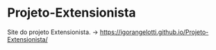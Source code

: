 # Projeto-Extensionista
Site do projeto Extensionista. -> https://igorangelotti.github.io/Projeto-Extensionista/
